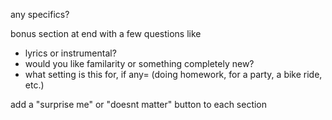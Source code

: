 any specifics?

bonus section at end with a few questions like

- lyrics or instrumental?
- would you like familarity or something completely new?
- what setting is this for, if any= (doing homework, for a party, a bike ride, etc.)

add a "surprise me" or "doesnt matter" button to each section
